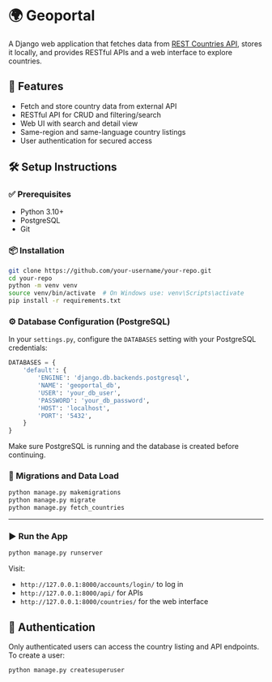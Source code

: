 
# 🌍 Geoportal

A Django web application that fetches data from [REST Countries API](https://restcountries.com/v3.1/all), stores it locally, and provides RESTful APIs and a web interface to explore countries.

## 🚀 Features

- Fetch and store country data from external API
- RESTful API for CRUD and filtering/search
- Web UI with search and detail view
- Same-region and same-language country listings
- User authentication for secured access

## 🛠️ Setup Instructions

### ✅ Prerequisites

- Python 3.10+
- PostgreSQL
- Git

### 📦 Installation

```bash
git clone https://github.com/your-username/your-repo.git
cd your-repo
python -m venv venv
source venv/bin/activate  # On Windows use: venv\Scripts\activate
pip install -r requirements.txt
````

### ⚙️ Database Configuration (PostgreSQL)

In your `settings.py`, configure the `DATABASES` setting with your PostgreSQL credentials:

```python
DATABASES = {
    'default': {
        'ENGINE': 'django.db.backends.postgresql',
        'NAME': 'geoportal_db',
        'USER': 'your_db_user',
        'PASSWORD': 'your_db_password',
        'HOST': 'localhost',
        'PORT': '5432',
    }
}
```

Make sure PostgreSQL is running and the database is created before continuing.

### 🔧 Migrations and Data Load

```bash
python manage.py makemigrations
python manage.py migrate
python manage.py fetch_countries
```

---

### ▶️ Run the App

```bash
python manage.py runserver
```

Visit:

* `http://127.0.0.1:8000/accounts/login/` to log in
* `http://127.0.0.1:8000/api/` for APIs
* `http://127.0.0.1:8000/countries/` for the web interface


## 👥 Authentication

Only authenticated users can access the country listing and API endpoints.
To create a user:
```bash
python manage.py createsuperuser
```